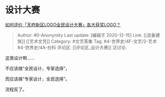 # 设计大赛
[如何评价「天府新区LOGO全民设计大赛」各大获奖LOGO？](https://www.zhihu.com/question/432666639/answer/1607054498)

> Author: #0-Anonymity
> Last update: [编辑于 2020-12-15]
> Link: [[具象建筑]] [[艺术文凭]]
> Category: #文艺答集
> Tag: #4-世界史/4F-文艺/2-艺术 #4-世界史/4A-社科
> 评论区: [[评论区_设计大赛]]
> 泛讨论:

这类设计啊……

不应该搞“全民设计，专家选择”，

而应该搞“专家设计，全民选择”。

流程反了。
